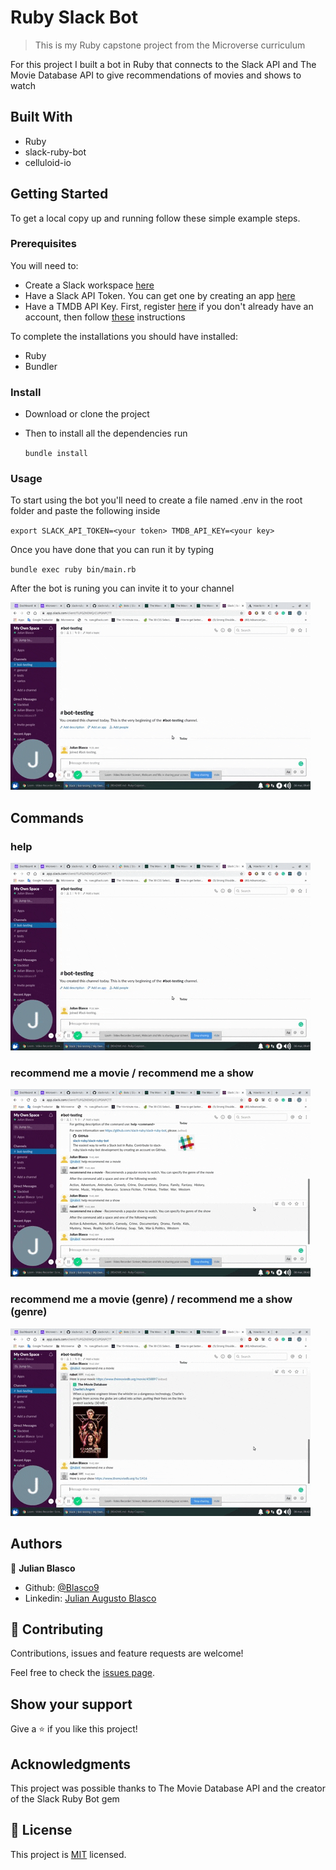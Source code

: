 # Ruby Slack Bot 

> This is my Ruby capstone project from the Microverse curriculum

For this project I built a bot in Ruby that connects to the Slack API and The Movie Database API to give recommendations of movies and shows to watch

## Built With

- Ruby
- slack-ruby-bot
- celluloid-io

## Getting Started

To get a local copy up and running follow these simple example steps.

### Prerequisites

You will need to:
- Create a Slack workspace [here](https://slack.com/create#email)
- Have a Slack API Token. You can get one by creating an app [here](http://slack.com/services/new/bot)
- Have a TMDB API Key. First, register [here](https://www.themoviedb.org/account/signup) if you don't already have an account, then follow [these](https://developers.themoviedb.org/3/getting-started/introduction) instructions

To complete the installations you should have installed:
- Ruby
- Bundler

### Install

- Download or clone the project

- Then to install all the dependencies run

  `bundle install `

### Usage

To start using the bot you'll need to create a file named .env in the root folder and paste the following inside 

`export SLACK_API_TOKEN=<your token>
TMDB_API_KEY=<your key>`


Once you have done that you can run it by typing

`bundle exec ruby bin/main.rb`


After the bot is runing you can invite it to your channel

![invite](./gifs/Animated-GIF-1.gif)

## Commands

### help

![help](./gifs/Animated-GIF-2.gif)

### recommend me a movie / recommend me a show

![recommend me a movie and show](./gifs/Animated-GIF-3.gif)

### recommend me a movie (genre) / recommend me a show (genre)

![recommend for genre](./gifs/Animated-GIF-4.gif)

## Authors

👤 **Julian Blasco**

- Github: [@Blasco9](https://github.com/Blasco9)
- Linkedin: [Julian Augusto Blasco](https://www.linkedin.com/in/julian-augusto-blasco-1656a0153/)

## 🤝 Contributing

Contributions, issues and feature requests are welcome!

Feel free to check the [issues page](issues/).

## Show your support

Give a ⭐️ if you like this project!

## Acknowledgments

This project was possible thanks to The Movie Database API and the creator of the Slack Ruby Bot gem

## 📝 License

This project is [MIT](lic.url) licensed.
